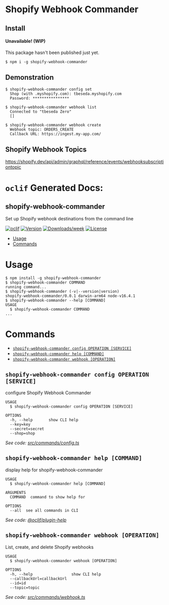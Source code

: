 # Shopify Webhook Commander

## Install

#### Unavailable! (WIP)

This package hasn't been published just yet.

```sh-session
$ npm i -g shopify-webhook-commander
```

## Demonstration

```sh-session
$ shopify-webhook-commander config set
  Shop (with .myshopify.com): tbeseda.myshopify.com
  Password: ****************

$ shopify-webhook-commander webhook list
  Connected to "tbeseda Zero"
  []

$ shopify-webhook-commander webhook create
  Webhook topic: ORDERS_CREATE
  Callback URL: https://ingest.my-app.com/
```

## Shopify Webhook Topics

https://shopify.dev/api/admin/graphql/reference/events/webhooksubscriptiontopic

# `oclif` Generated Docs:

## shopify-webhook-commander

Set up Shopify webhook destinations from the command line

[![oclif](https://img.shields.io/badge/cli-oclif-brightgreen.svg)](https://oclif.io)
[![Version](https://img.shields.io/npm/v/shopify-webhook-commander.svg)](https://npmjs.org/package/shopify-webhook-commander)
[![Downloads/week](https://img.shields.io/npm/dw/shopify-webhook-commander.svg)](https://npmjs.org/package/shopify-webhook-commander)
[![License](https://img.shields.io/npm/l/shopify-webhook-commander.svg)](https://github.com/tbeseda/shopify-webhook-commander/blob/master/package.json)

<!-- toc -->

- [Usage](#usage)
- [Commands](#commands)
<!-- tocstop -->

# Usage

<!-- usage -->

```sh-session
$ npm install -g shopify-webhook-commander
$ shopify-webhook-commander COMMAND
running command...
$ shopify-webhook-commander (-v|--version|version)
shopify-webhook-commander/0.0.1 darwin-arm64 node-v16.4.1
$ shopify-webhook-commander --help [COMMAND]
USAGE
  $ shopify-webhook-commander COMMAND
...
```

<!-- usagestop -->

# Commands

<!-- commands -->

- [`shopify-webhook-commander config OPERATION [SERVICE]`](#shopify-webhook-commander-config-operation-service)
- [`shopify-webhook-commander help [COMMAND]`](#shopify-webhook-commander-help-command)
- [`shopify-webhook-commander webhook [OPERATION]`](#shopify-webhook-commander-webhook-operation)

## `shopify-webhook-commander config OPERATION [SERVICE]`

configure Shopify Webhook Commander

```
USAGE
  $ shopify-webhook-commander config OPERATION [SERVICE]

OPTIONS
  -h, --help       show CLI help
  --key=key
  --secret=secret
  --shop=shop
```

_See code: [src/commands/config.ts](https://github.com/tbeseda/shopify-webhook-commander/blob/v0.0.1/src/commands/config.ts)_

## `shopify-webhook-commander help [COMMAND]`

display help for shopify-webhook-commander

```
USAGE
  $ shopify-webhook-commander help [COMMAND]

ARGUMENTS
  COMMAND  command to show help for

OPTIONS
  --all  see all commands in CLI
```

_See code: [@oclif/plugin-help](https://github.com/oclif/plugin-help/blob/v3.2.2/src/commands/help.ts)_

## `shopify-webhook-commander webhook [OPERATION]`

List, create, and delete Shopify webhooks

```
USAGE
  $ shopify-webhook-commander webhook [OPERATION]

OPTIONS
  -h, --help                 show CLI help
  --callbackUrl=callbackUrl
  --id=id
  --topic=topic
```

_See code: [src/commands/webhook.ts](https://github.com/tbeseda/shopify-webhook-commander/blob/v0.0.1/src/commands/webhook.ts)_

<!-- commandsstop -->
